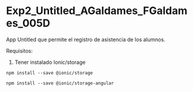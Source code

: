 # Exp2_Untitled_AGaldames_FGaldames_005D
App Untitled que permite el registro de asistencia de los alumnos.

Requisitos:
1. Tener instalado Ionic/storage 
 
 ```
 npm install --save @ionic/storage
 ```
 ```
 npm install --save @ionic/storage-angular 
 ```
